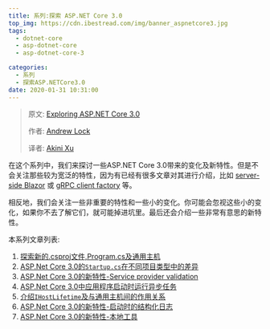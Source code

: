 ```yaml
---
title: 系列:探索 ASP.NET Core 3.0
top_img: https://cdn.ibestread.com/img/banner_aspnetcore3.jpg
tags: 
  - dotnet-core
  - asp-dotnet-core
  - asp-dotnet-core-3

categories:
  - 系列
  - 探索ASP.NETCore3.0
date: 2020-01-31 10:31:00
---
```


> 原文:  [Exploring ASP.NET Core 3.0](https://andrewlock.net/series/exploring-asp-net-core-3/) 
>
> 作者:  [Andrew Lock](https://andrewlock.net/about/)
>
> 译者:  [Akini Xu](https://blog.ibestread.com)

在这个系列中，我们来探讨一些ASP.NET Core 3.0带来的变化及新特性。但是不会关注那些较为宽泛的特性，因为有已经有很多文章对其进行介绍，比如  [server-side Blazor](https://docs.microsoft.com/en-us/aspnet/core/blazor/?view=aspnetcore-3.0) 或 [gRPC client factory](https://docs.microsoft.com/en-us/aspnet/core/tutorials/grpc/grpc-start)  等。 

相反地，我们会关注一些非重要的特性和一些小的变化。你可能会忽视这些小的变化，如果你不去了解它们，就可能掉进坑里。最后还会介绍一些非常有意思的新特性。

本系列文章列表:

1. [探索新的.csproj文件,Program.cs及通用主机](https://blog.ibestread.com/exploring-the-new-project-file-program-and-the-generic-host-in-asp-net-core-3/)
2. [ASP.Net  Core 3.0的`Startup.cs`在不同项目类型中的差异](https://blog.ibestread.com/comparing-startup-between-the-asp-net-core-3-templates/)
3. [ASP.Net  Core 3.0的新特性-Service provider validation](https://blog.ibestread.com/new-in-asp-net-core-3-service-provider-validation)
4. [ASP.Net  Core 3.0中应用程序启动时运行异步任务](https://blog.ibestread.com/running-async-tasks-on-app-startup-in-asp-net-core-3)
5. [介绍`IHostLifetime`及与通用主机间的作用关系](https://blog.ibestread.com/introducing-ihostlifetime-and-untangling-the-generic-host-startup-interactions)
6. [ASP.Net  Core 3.0的新特性-启动时的结构化日志](https://blog.ibestread.com/new-in-aspnetcore-3-structured-logging-for-startup-messages)
7. [ASP.Net  Core 3.0的新特性-本地工具](https://blog.ibestread.com/new-in-net-core-3-local-tools)


